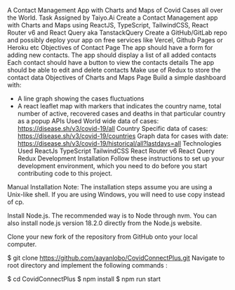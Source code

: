A Contact Management App with Charts and Maps of Covid Cases all over the World.
Task Assigned by Taiyo.Ai
Create a Contact Management app with Charts and Maps using ReactJS, TypeScript, TailwindCSS, React Router v6 and React Query aka TanstackQuery
Create a GitHub/GitLab repo and possibly deploy your app on free services like Vercel, Github Pages or Heroku etc
Objectives of Contact Page
The app should have a form for adding new contacts.
The app should display a list of all added contacts
Each contact should have a button to view the contacts details
The app should be able to edit and delete contacts
Make use of Redux to store the contact data
Objectives of Charts and Maps Page
Build a simple dashboard with:
- A line graph showing the cases fluctuations
- A react leaflet map with markers that indicates the country name, total number of active, recovered cases and deaths in that particular country as a popup
APIs Used
World wide data of cases: https://disease.sh/v3/covid-19/all
Country Specific data of cases: https://disease.sh/v3/covid-19/countries
Graph data for cases with date: https://disease.sh/v3/covid-19/historical/all?lastdays=all
Technologies Used
ReactJs
TypeScript
TailwindCSS
React Router v6
React Query
Redux
Development Installation
Follow these instructions to set up your development environment, which you need to do before you start contributing code to this project.

Manual Installation
Note: The installation steps assume you are using a Unix-like shell. If you are using Windows, you will need to use copy instead of cp.

Install Node.js. The recommended way is to Node through nvm. You can also install node.js version 18.2.0 directly from the Node.js website.

Clone your new fork of the repository from GitHub onto your local computer.

$ git clone https://github.com/aayanlobo/CovidConnectPlus.git
Navigate to root directory and implement the following commands :

$ cd CovidConnectPlus
$ npm install
$ npm run start
